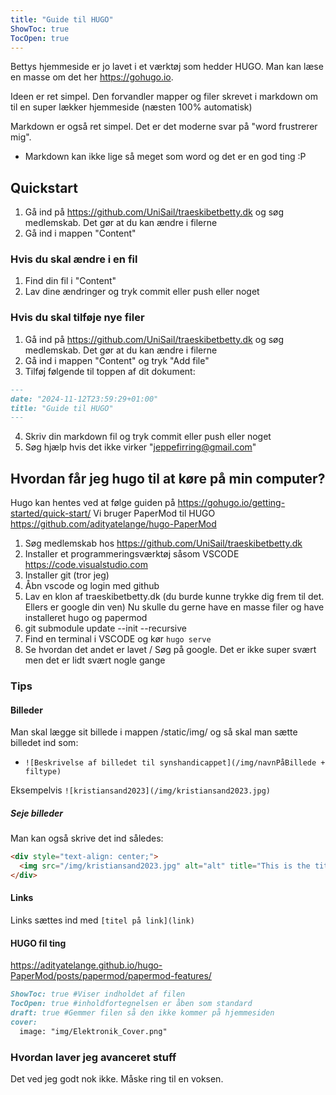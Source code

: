 ```yaml
---
title: "Guide til HUGO"
ShowToc: true
TocOpen: true
---
```


Bettys hjemmeside er jo lavet i et værktøj som hedder HUGO. Man kan læse en masse om det her <https://gohugo.io>.

Ideen er ret simpel. Den forvandler mapper og filer skrevet i markdown om til en super lækker hjemmeside (næsten 100% automatisk)

Markdown er også ret simpel. Det er det moderne svar på "word frustrerer mig".

- Markdown kan ikke lige så meget som word og det er en god ting :P

## Quickstart

1. Gå ind på <https://github.com/UniSail/traeskibetbetty.dk> og søg medlemskab. Det gør at du kan ændre i filerne
2. Gå ind i mappen "Content"

### Hvis du skal ændre i en fil

1. Find din fil i "Content"
2. Lav dine ændringer og tryk commit eller push eller noget

### Hvis du skal tilføje nye filer

1. Gå ind på <https://github.com/UniSail/traeskibetbetty.dk> og søg medlemskab. Det gør at du kan ændre i filerne
2. Gå ind i mappen "Content" og tryk "Add file"
3. Tilføj følgende til toppen af dit dokument:

```md
---
date: "2024-11-12T23:59:29+01:00"
title: "Guide til HUGO"
---
```

4. Skriv din markdown fil og tryk commit eller push eller noget
5. Søg hjælp hvis det ikke virker "<jeppefirring@gmail.com>"

## Hvordan får jeg hugo til at køre på min computer?

Hugo kan hentes ved at følge guiden på <https://gohugo.io/getting-started/quick-start/>
Vi bruger PaperMod til HUGO <https://github.com/adityatelange/hugo-PaperMod>

1. Søg medlemskab hos <https://github.com/UniSail/traeskibetbetty.dk>
2. Installer et programmeringsværktøj såsom VSCODE <https://code.visualstudio.com>
3. Installer git (tror jeg)
4. Åbn vscode og login med github
5. Lav en klon af traeskibetbetty.dk (du burde kunne trykke dig frem til det. Ellers er google din ven)
   Nu skulle du gerne have en masse filer og have installeret hugo og papermod
6. git submodule update --init --recursive
7. Find en terminal i VSCODE og kør `hugo serve`
8. Se hvordan det andet er lavet / Søg på google. Det er ikke super svært men det er lidt svært nogle gange

### Tips

#### Billeder

Man skal lægge sit billede i mappen /static/img/ og så skal man sætte billedet ind som:

- `![Beskrivelse af billedet til synshandicappet](/img/navnPåBillede + filtype)`

Eksempelvis `![kristiansand2023](/img/kristiansand2023.jpg)`

##### Seje billeder

Man kan også skrive det ind således:

```md
<div style="text-align: center;">
  <img src="/img/kristiansand2023.jpg" alt="alt" title="This is the title attribute" width="60%" >
</div>
```

#### Links

Links sættes ind med `[titel på link](link)`

#### HUGO fil ting

<https://adityatelange.github.io/hugo-PaperMod/posts/papermod/papermod-features/>

``` md
ShowToc: true #Viser indholdet af filen
TocOpen: true #inholdfortegnelsen er åben som standard
draft: true #Gemmer filen så den ikke kommer på hjemmesiden
cover:
  image: "img/Elektronik_Cover.png"
```

### Hvordan laver jeg avanceret stuff

Det ved jeg godt nok ikke. Måske ring til en voksen.
